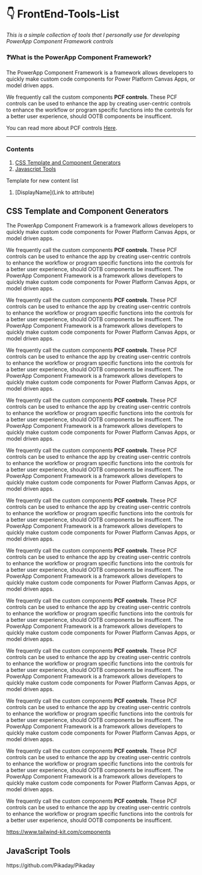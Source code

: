 # 👇 FrontEnd-Tools-List

_This is a simple collection of tools that I personally use for developing PowerApp Component Framework controls_

### ❓What is the PowerApp Component Framework?
The PowerApp Component Framework is a framework allows developers to quickly make custom code components for Power Platform Canvas Apps, or model driven apps.

We frequently call the custom components __PCF controls__. These PCF controls can be used to enhance the app by creating user-centric controls to enhance the workflow or program specific functions into the controls for a better user experience, should OOTB components be insufficent. 

You can read more about PCF controls [Here](https://learn.microsoft.com/en-us/power-apps/developer/component-framework/overview).

---

### Contents
1. [CSS Template and Component Generators](#CSS_T&C)
2. [Javascript Tools](#JavaScript_Tools) 


Template for new content list
1. [DisplayName](Link to attribute)


## CSS Template and Component Generators
<a name="CSS_T&C" />

The PowerApp Component Framework is a framework allows developers to quickly make custom code components for Power Platform Canvas Apps, or model driven apps.

We frequently call the custom components __PCF controls__. These PCF controls can be used to enhance the app by creating user-centric controls to enhance the workflow or program specific functions into the controls for a better user experience, should OOTB components be insufficent. The PowerApp Component Framework is a framework allows developers to quickly make custom code components for Power Platform Canvas Apps, or model driven apps.

We frequently call the custom components __PCF controls__. These PCF controls can be used to enhance the app by creating user-centric controls to enhance the workflow or program specific functions into the controls for a better user experience, should OOTB components be insufficent. The PowerApp Component Framework is a framework allows developers to quickly make custom code components for Power Platform Canvas Apps, or model driven apps.

We frequently call the custom components __PCF controls__. These PCF controls can be used to enhance the app by creating user-centric controls to enhance the workflow or program specific functions into the controls for a better user experience, should OOTB components be insufficent. The PowerApp Component Framework is a framework allows developers to quickly make custom code components for Power Platform Canvas Apps, or model driven apps.

We frequently call the custom components __PCF controls__. These PCF controls can be used to enhance the app by creating user-centric controls to enhance the workflow or program specific functions into the controls for a better user experience, should OOTB components be insufficent. The PowerApp Component Framework is a framework allows developers to quickly make custom code components for Power Platform Canvas Apps, or model driven apps.

We frequently call the custom components __PCF controls__. These PCF controls can be used to enhance the app by creating user-centric controls to enhance the workflow or program specific functions into the controls for a better user experience, should OOTB components be insufficent. The PowerApp Component Framework is a framework allows developers to quickly make custom code components for Power Platform Canvas Apps, or model driven apps.

We frequently call the custom components __PCF controls__. These PCF controls can be used to enhance the app by creating user-centric controls to enhance the workflow or program specific functions into the controls for a better user experience, should OOTB components be insufficent. The PowerApp Component Framework is a framework allows developers to quickly make custom code components for Power Platform Canvas Apps, or model driven apps.

We frequently call the custom components __PCF controls__. These PCF controls can be used to enhance the app by creating user-centric controls to enhance the workflow or program specific functions into the controls for a better user experience, should OOTB components be insufficent. The PowerApp Component Framework is a framework allows developers to quickly make custom code components for Power Platform Canvas Apps, or model driven apps.

We frequently call the custom components __PCF controls__. These PCF controls can be used to enhance the app by creating user-centric controls to enhance the workflow or program specific functions into the controls for a better user experience, should OOTB components be insufficent. The PowerApp Component Framework is a framework allows developers to quickly make custom code components for Power Platform Canvas Apps, or model driven apps.

We frequently call the custom components __PCF controls__. These PCF controls can be used to enhance the app by creating user-centric controls to enhance the workflow or program specific functions into the controls for a better user experience, should OOTB components be insufficent. The PowerApp Component Framework is a framework allows developers to quickly make custom code components for Power Platform Canvas Apps, or model driven apps.

We frequently call the custom components __PCF controls__. These PCF controls can be used to enhance the app by creating user-centric controls to enhance the workflow or program specific functions into the controls for a better user experience, should OOTB components be insufficent. The PowerApp Component Framework is a framework allows developers to quickly make custom code components for Power Platform Canvas Apps, or model driven apps.

We frequently call the custom components __PCF controls__. These PCF controls can be used to enhance the app by creating user-centric controls to enhance the workflow or program specific functions into the controls for a better user experience, should OOTB components be insufficent. The PowerApp Component Framework is a framework allows developers to quickly make custom code components for Power Platform Canvas Apps, or model driven apps.

We frequently call the custom components __PCF controls__. These PCF controls can be used to enhance the app by creating user-centric controls to enhance the workflow or program specific functions into the controls for a better user experience, should OOTB components be insufficent. 



https://www.tailwind-kit.com/components

## JavaScript Tools
<a name="JavaScript_Tools" />
https://github.com/Pikaday/Pikaday

